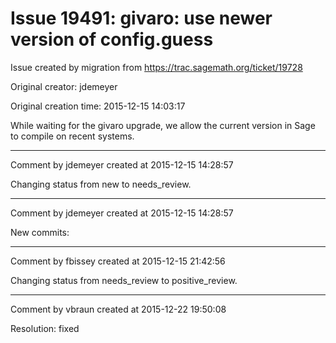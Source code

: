 # Issue 19491: givaro: use newer version of config.guess

Issue created by migration from https://trac.sagemath.org/ticket/19728

Original creator: jdemeyer

Original creation time: 2015-12-15 14:03:17

While waiting for the givaro upgrade, we allow the current version in Sage to compile on recent systems.


---

Comment by jdemeyer created at 2015-12-15 14:28:57

Changing status from new to needs_review.


---

Comment by jdemeyer created at 2015-12-15 14:28:57

New commits:


---

Comment by fbissey created at 2015-12-15 21:42:56

Changing status from needs_review to positive_review.


---

Comment by vbraun created at 2015-12-22 19:50:08

Resolution: fixed
